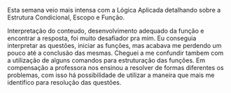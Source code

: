 Esta semana veio mais intensa com a Lógica Aplicada detalhando sobre a Estrutura Condicional, Escopo
e Função.


Interpretação do conteudo, desenvolvimento adequado da função e encontrar a resposta, foi muito desafiador pra mim. Eu conseguia interpretar as questões, iniciar as funções, mas acabava me perdendo um pouco até a conclusão das mesmas. Cheguei a me confundir tambem com a utilização de alguns comandos para estruturação das funções.
 Em compensação a professora nos ensinou a resolver de formas diferentes os problemas, com isso há possibilidade de utilizar a maneira que mais me identifico para resolução das questões.
 